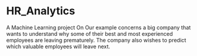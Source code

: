 # HR_Analytics
A Machine Learning project On Our example concerns a big company that wants to understand why some of their best and most experienced employees are leaving prematurely. The company also wishes to predict which valuable employees will leave next.
